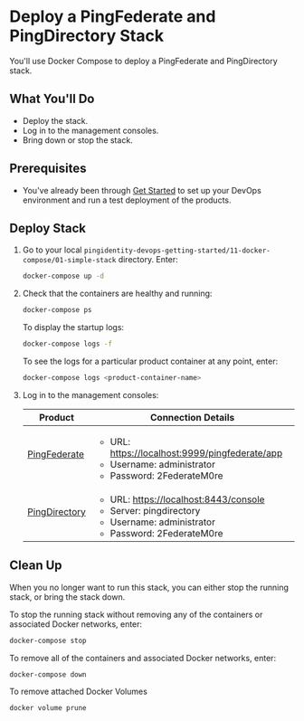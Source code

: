 # Deploy a PingFederate and PingDirectory Stack

You'll use Docker Compose to deploy a PingFederate and PingDirectory stack.

## What You'll Do

* Deploy the stack.
* Log in to the management consoles.
* Bring down or stop the stack.

## Prerequisites

* You've already been through [Get Started](../get-started/getStarted.md) to set up your DevOps environment and run a test deployment of the products.

## Deploy Stack

1. Go to your local `pingidentity-devops-getting-started/11-docker-compose/01-simple-stack` directory. Enter:

      ```sh
      docker-compose up -d
      ```

1. Check that the containers are healthy and running:

      ```sh
      docker-compose ps
      ```

      To display the startup logs:

      ```sh
      docker-compose logs -f
      ```

      To see the logs for a particular product container at any point, enter:

      ```sh
      docker-compose logs <product-container-name>
      ```

1. Log in to the management consoles:

      | Product | Connection Details |
    | --- | --- |
    | [PingFederate](https://localhost:9999/pingfederate/app) | <ul> <li>URL: [https://localhost:9999/pingfederate/app](https://localhost:9999/pingfederate/app)</li><li>Username: administrator</li><li>Password: 2FederateM0re</li></ul> |
    | [PingDirectory](https://localhost:8443/console) | <ul><li>URL: [https://localhost:8443/console](https://localhost:8443/console)</li><li>Server: pingdirectory</li><li>Username: administrator</li><li>Password: 2FederateM0re</li></ul> |

## Clean Up

When you no longer want to run this stack, you can either stop the running stack, or bring the stack down.

To stop the running stack without removing any of the containers or associated Docker networks, enter:

```sh
docker-compose stop
```

To remove all of the containers and associated Docker networks, enter:

```sh
docker-compose down
```

To remove attached Docker Volumes

```sh
docker volume prune
```
